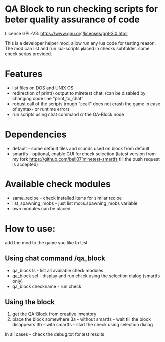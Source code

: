QA Block to run checking scripts for beter quality assurance of code
=======

License GPL-V3: https://www.gnu.org/licenses/gpl-3.0.html

This is a developer helper mod, allow run any lua code for testing reason. The mod can list and run lua-scripts placed in checks subfolder. some check scrips provided.

# Features
- list files on DOS and UNIX OS
- redirection of print() output to minetest chat. (can be disabled by changing code line "print_to_chat"
- robust call of the scripts trough "pcall" does not crash the game in case of syntax- or runtime errors
- run scripts using chat command or the QA-Block node

# Dependencies
- default - some default tiles and sounds used on block from default
- smartfs - optional, enable GUI for check selection (latest version from my fork https://github.com/bell07/minetest-smartfs till the push request is accepted)

# Available check modules
- same_recipe - check installed items for similar recipe
- list_spawning_mobs - just list mobs.spawning_mobs variable
- own modules can be placed

# How to use:
add the mod to the game you like to test

## Using chat command /qa_block
- qa_block ls - list all available check modules
- qa_block sel - display and run check using the selection dialog (smartfs only)
- qa_block checkname - run check

## Using the block
1. get the QA-Block from creative inventory
2. place the block somewhere
3a - without smartfs - wait till the block disappears
3b - with smartfs - start the check using selection dialog

In all cases - check the debug.txt for test results
